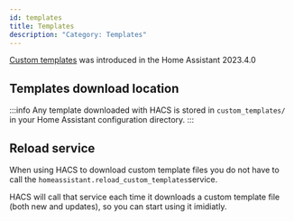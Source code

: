 ```yaml
---
id: templates
title: Templates
description: "Category: Templates"
---
```


[Custom templates](https://www.home-assistant.io/docs/configuration/templating/#reusing-templates) was introduced in the Home Assistant 2023.4.0

## Templates download location

:::info
Any template downloaded with HACS is stored in `custom_templates/` in your Home Assistant configuration directory.
:::

## Reload service

When using HACS to download custom template files you do not have to call the `homeassistant.reload_custom_templates`service.

HACS will call that service each time it downloads a custom template file (both new and updates), so you can start using it imidiatly.